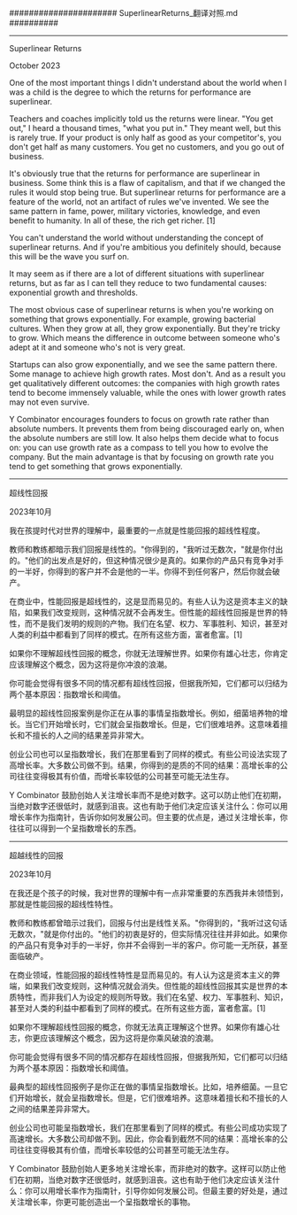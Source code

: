 

######################  SuperlinearReturns_翻译对照.md ##########



--------------------------------------------------------------------------------------

		

Superlinear Returns

October 2023

One of the most important things I didn't understand about the world when I was a child is the degree to which the returns for performance are superlinear.

Teachers and coaches implicitly told us the returns were linear. "You get out," I heard a thousand times, "what you put in." They meant well, but this is rarely true. If your product is only half as good as your competitor's, you don't get half as many customers. You get no customers, and you go out of business.

It's obviously true that the returns for performance are superlinear in business. Some think this is a flaw of capitalism, and that if we changed the rules it would stop being true. But superlinear returns for performance are a feature of the world, not an artifact of rules we've invented. We see the same pattern in fame, power, military victories, knowledge, and even benefit to humanity. In all of these, the rich get richer. [1]

You can't understand the world without understanding the concept of superlinear returns. And if you're ambitious you definitely should, because this will be the wave you surf on.





It may seem as if there are a lot of different situations with superlinear returns, but as far as I can tell they reduce to two fundamental causes: exponential growth and thresholds.

The most obvious case of superlinear returns is when you're working on something that grows exponentially. For example, growing bacterial cultures. When they grow at all, they grow exponentially. But they're tricky to grow. Which means the difference in outcome between someone who's adept at it and someone who's not is very great.

Startups can also grow exponentially, and we see the same pattern there. Some manage to achieve high growth rates. Most don't. And as a result you get qualitatively different outcomes: the companies with high growth rates tend to become immensely valuable, while the ones with lower growth rates may not even survive.

Y Combinator encourages founders to focus on growth rate rather than absolute numbers. It prevents them from being discouraged early on, when the absolute numbers are still low. It also helps them decide what to focus on: you can use growth rate as a compass to tell you how to evolve the company. But the main advantage is that by focusing on growth rate you tend to get something that grows exponentially.


------------------------------------------------------------------------------------
超线性回报

2023年10月

我在孩提时代对世界的理解中，最重要的一点就是性能回报的超线性程度。

教师和教练都暗示我们回报是线性的。"你得到的，"我听过无数次，"就是你付出的。"他们的出发点是好的，但这种情况很少是真的。如果你的产品只有竞争对手的一半好，你得到的客户并不会是他的一半。你得不到任何客户，然后你就会破产。

在商业中，性能回报是超线性的，这是显而易见的。有些人认为这是资本主义的缺陷，如果我们改变规则，这种情况就不会再发生。但性能的超线性回报是世界的特性，而不是我们发明的规则的产物。我们在名望、权力、军事胜利、知识，甚至对人类的利益中都看到了同样的模式。在所有这些方面，富者愈富。[1]

如果你不理解超线性回报的概念，你就无法理解世界。如果你有雄心壮志，你肯定应该理解这个概念，因为这将是你冲浪的浪潮。

你可能会觉得有很多不同的情况都有超线性回报，但据我所知，它们都可以归结为两个基本原因：指数增长和阈值。

最明显的超线性回报案例是你正在从事的事情呈指数增长。例如，细菌培养物的增长。当它们开始增长时，它们就会呈指数增长。但是，它们很难培养。这意味着擅长和不擅长的人之间的结果差异非常大。

创业公司也可以呈指数增长，我们在那里看到了同样的模式。有些公司设法实现了高增长率。大多数公司做不到。结果，你得到的是质的不同的结果：高增长率的公司往往变得极其有价值，而增长率较低的公司甚至可能无法生存。

Y Combinator 鼓励创始人关注增长率而不是绝对数字。这可以防止他们在初期，当绝对数字还很低时，就感到沮丧。这也有助于他们决定应该关注什么：你可以用增长率作为指南针，告诉你如何发展公司。但主要的优点是，通过关注增长率，你往往可以得到一个呈指数增长的东西。

-----------------------------------------------------------------------------------
超越线性的回报

2023年10月

在我还是个孩子的时候，我对世界的理解中有一点非常重要的东西我并未领悟到，那就是性能回报的超线性特性。

教师和教练都曾暗示过我们，回报与付出是线性关系。"你得到的，"我听过这句话无数次，"就是你付出的。"他们的初衷是好的，但实际情况往往并非如此。如果你的产品只有竞争对手的一半好，你并不会得到一半的客户。你可能一无所获，甚至面临破产。

在商业领域，性能回报的超线性特性是显而易见的。有人认为这是资本主义的弊端，如果我们改变规则，这种情况就会消失。但性能的超线性回报其实是世界的本质特性，而非我们人为设定的规则所导致。我们在名望、权力、军事胜利、知识，甚至对人类的利益中都看到了同样的模式。在所有这些方面，富者愈富。[1]

如果你不理解超线性回报的概念，你就无法真正理解这个世界。如果你有雄心壮志，你更应该理解这个概念，因为这将是你乘风破浪的浪潮。

你可能会觉得有很多不同的情况都存在超线性回报，但据我所知，它们都可以归结为两个基本原因：指数增长和阈值。

最典型的超线性回报例子是你正在做的事情呈指数增长。比如，培养细菌。一旦它们开始增长，就会呈指数增长。但是，它们很难培养。这意味着擅长和不擅长的人之间的结果差异非常大。

创业公司也可能呈指数增长，我们在那里看到了同样的模式。有些公司成功实现了高速增长。大多数公司却做不到。因此，你会看到截然不同的结果：高增长率的公司往往变得极其有价值，而增长率较低的公司甚至可能无法生存。

Y Combinator 鼓励创始人更多地关注增长率，而非绝对的数字。这样可以防止他们在初期，当绝对数字还很低时，就感到沮丧。这也有助于他们决定应该关注什么：你可以用增长率作为指南针，引导你如何发展公司。但最主要的好处是，通过关注增长率，你更可能创造出一个呈指数增长的事物。